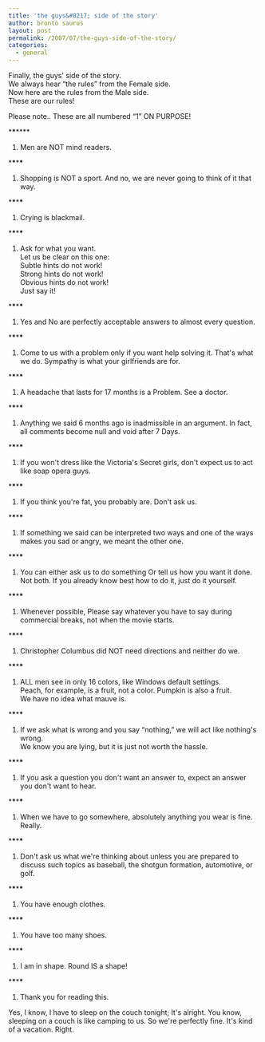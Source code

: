 ```yaml
---
title: 'the guys&#8217; side of the story'
author: bronto saurus
layout: post
permalink: /2007/07/the-guys-side-of-the-story/
categories:
  - general
---
```

Finally, the guys' side of the story.  
We always hear &#8220;the rules&#8221; from the Female side.  
Now here are the rules from the Male side.  
These are our rules!

Please note.. These are all numbered &#8220;1&#8221; ON PURPOSE!

\***\***\****

1. Men are NOT mind readers.

\***\***\***\***

1. Shopping is NOT a sport. And no, we are never going to think of it that way.

\***\***\***\***

1. Crying is blackmail.

\***\***\***\***

1. Ask for what you want.  
Let us be clear on this one:  
Subtle hints do not work!  
Strong hints do not work!  
Obvious hints do not work!  
Just say it!

\***\***\***\***

1. Yes and No are perfectly acceptable answers to almost every question.

\***\***\***\***

1. Come to us with a problem only if you want help solving it. That's what we do. Sympathy is what your girlfriends are for.

\***\***\***\***

1. A headache that lasts for 17 months is a Problem. See a doctor.

\***\***\***\***

1. Anything we said 6 months ago is inadmissible in an argument. In fact, all comments become null and void after 7 Days.

\***\***\***\***

1. If you won't dress like the Victoria's Secret girls, don't expect us to act like soap opera guys.

\***\***\***\***

1. If you think you're fat, you probably are. Don't ask us.

\***\***\***\***

1. If something we said can be interpreted two ways and one of the ways makes you sad or angry, we meant the other one.

\***\***\***\***

1. You can either ask us to do something Or tell us how you want it done.  
Not both. If you already know best how to do it, just do it yourself.

\***\***\***\***

1. Whenever possible, Please say whatever you have to say during commercial breaks, not when the movie starts.

\***\***\***\***

1. Christopher Columbus did NOT need directions and neither do we.

\***\***\***\***

1. ALL men see in only 16 colors, like Windows default settings.  
Peach, for example, is a fruit, not a color. Pumpkin is also a fruit.  
We have no idea what mauve is.

\***\***\***\***

1. If we ask what is wrong and you say &#8220;nothing,&#8221; we will act like nothing's wrong.  
We know you are lying, but it is just not worth the hassle.

\***\***\***\***

1. If you ask a question you don't want an answer to, expect an answer you don't want to hear.

\***\***\***\***

1. When we have to go somewhere, absolutely anything you wear is fine. Really.

\***\***\***\***

1. Don't ask us what we're thinking about unless you are prepared to discuss such topics as baseball, the shotgun formation, automotive, or golf.

\***\***\***\***

1. You have enough clothes.

\***\***\***\***

1. You have too many shoes.

\***\***\***\***

1. I am in shape. Round IS a shape!

\***\***\***\***

1. Thank you for reading this.

Yes, I know, I have to sleep on the couch tonight; It's alright. You know, sleeping on a couch is like camping to us. So we're perfectly fine. It's kind of a vacation. Right.